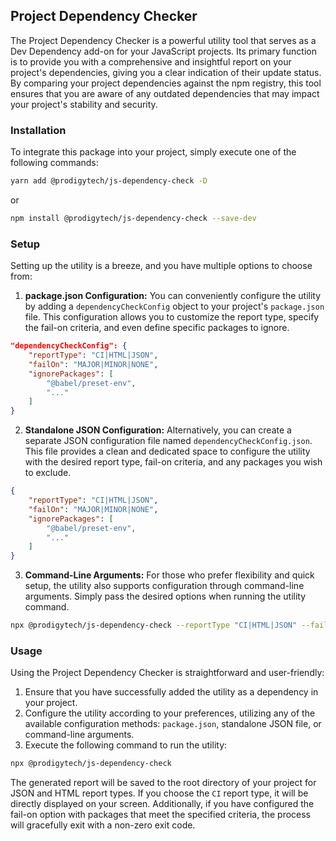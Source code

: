## Project Dependency Checker

The Project Dependency Checker is a powerful utility tool that serves as a Dev Dependency add-on for your JavaScript projects. Its primary function is to provide you with a comprehensive and insightful report on your project's dependencies, giving you a clear indication of their update status. By comparing your project dependencies against the npm registry, this tool ensures that you are aware of any outdated dependencies that may impact your project's stability and security.

### Installation

To integrate this package into your project, simply execute one of the following commands:

```bash
yarn add @prodigytech/js-dependency-check -D
```

or

```bash
npm install @prodigytech/js-dependency-check --save-dev
```

### Setup

Setting up the utility is a breeze, and you have multiple options to choose from:

1. **package.json Configuration:** You can conveniently configure the utility by adding a `dependencyCheckConfig` object to your project's `package.json` file. This configuration allows you to customize the report type, specify the fail-on criteria, and even define specific packages to ignore.

```json
"dependencyCheckConfig": {
    "reportType": "CI|HTML|JSON",
    "failOn": "MAJOR|MINOR|NONE",
    "ignorePackages": [
        "@babel/preset-env",
        "..."
    ]
}
```

2. **Standalone JSON Configuration:** Alternatively, you can create a separate JSON configuration file named `dependencyCheckConfig.json`. This file provides a clean and dedicated space to configure the utility with the desired report type, fail-on criteria, and any packages you wish to exclude.

```json
{
    "reportType": "CI|HTML|JSON",
    "failOn": "MAJOR|MINOR|NONE",
    "ignorePackages": [
        "@babel/preset-env",
        "..."
    ]
}
```

3. **Command-Line Arguments:** For those who prefer flexibility and quick setup, the utility also supports configuration through command-line arguments. Simply pass the desired options when running the utility command.

```bash
npx @prodigytech/js-dependency-check --reportType "CI|HTML|JSON" --failOn "MAJOR|MINOR|NONE" --ignorePackages axios react eslint
```

### Usage

Using the Project Dependency Checker is straightforward and user-friendly:

1. Ensure that you have successfully added the utility as a dependency in your project.
2. Configure the utility according to your preferences, utilizing any of the available configuration methods: `package.json`, standalone JSON file, or command-line arguments.
3. Execute the following command to run the utility:

```bash
npx @prodigytech/js-dependency-check
```

The generated report will be saved to the root directory of your project for JSON and HTML report types. If you choose the `CI` report type, it will be directly displayed on your screen. Additionally, if you have configured the fail-on option with packages that meet the specified criteria, the process will gracefully exit with a non-zero exit code.
